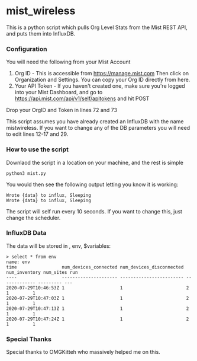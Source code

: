 # mist_wireless
This is a python script which pulls Org Level Stats from the Mist REST API, and puts them into InfluxDB.

### Configuration

You will need the following from your Mist Account
1. Org ID - This is accessible from https://manage.mist.com Then click on Organization and Settings.  You can copy your Org ID directly from here.
2. Your API Token - If you haven't created one, make sure you're logged into your Mist Dashboard, and go to https://api.mist.com/api/v1/self/apitokens and hit POST

Drop your OrgID and Token in lines 72 and 73

This script assumes you have already created an InfluxDB with the name mistwireless.  If you want to change any of the DB parameters you will need to edit lines 12-17 and 29.

### How to use the script

Downlaod the script in a location on your machine, and the rest is simple

    python3 mist.py
  
You would then see the following output letting you know it is working:

    Wrote {data} to influx, Sleeping
    Wrote {data} to influx, Sleeping
    
The script will self run every 10 seconds.  If you want to change this, just change the scheduler.

### InfluxDB Data

The data will be stored in <database>, env, $variables:
    
    > select * from env
    name: env
    time                 num_devices_connected num_devices_disconnected num_inventory num_sites run
    ----                 --------------------- ------------------------ ------------- --------- ---
    2020-07-29T10:46:53Z 1                     1                        2             1         1
    2020-07-29T10:47:03Z 1                     1                        2             1         1
    2020-07-29T10:47:13Z 1                     1                        2             1         1
    2020-07-29T10:47:24Z 1                     1                        2             1         1



### Special Thanks 

Special thanks to OMGKitteh who massively helped me on this.
